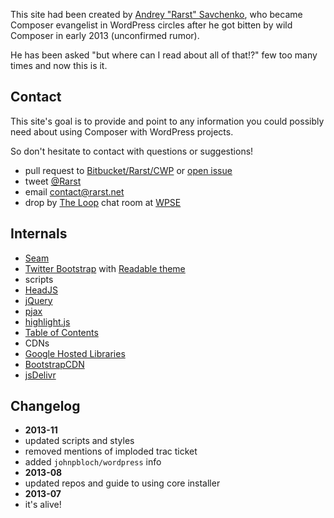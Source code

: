<!---
title = About the Site
description = Info about the "Composer in WordPress site"
-->

This site had been created by [Andrey "Rarst" Savchenko](http://www.Rarst.net), who became Composer evangelist in WordPress circles after he got bitten by wild Composer in early 2013 (unconfirmed rumor).

He has been asked "but where can I read about all of that!?" few too many times and now this is it.

## Contact

This site's goal is to provide and point to any information you could possibly need about using Composer with WordPress projects.

So don't hesitate to contact with questions or suggestions!

 - pull request to [Bitbucket/Rarst/CWP](https://bitbucket.org/Rarst/cwp) or [open issue](https://bitbucket.org/Rarst/cwp/issues)
 - tweet [@Rarst](https://twitter.com/Rarst)
 - email [contact@rarst.net](mailto:contact@rarst.net)
 - drop by [The Loop](http://chat.stackexchange.com/rooms/6/the-loop) chat room at [WPSE](http://wordpress.stackexchange.com/)

## Internals

 - [Seam](https://bitbucket.org/Rarst/seam/)
 - [Twitter Bootstrap](http://twitter.github.io/bootstrap/) with [Readable theme](http://bootswatch.com/readable/)
 - scripts
  - [HeadJS](http://headjs.com/) 
  - [jQuery](http://jquery.com/)
  - [pjax](http://pjax.heroku.com/)
  - [highlight.js](http://softwaremaniacs.org/soft/highlight/en/)
  - [Table of Contents](http://fuelyourcoding.com/scripts/toc/)
 - CDNs
  - [Google Hosted Libraries](https://developers.google.com/speed/libraries/)
  - [BootstrapCDN](http://www.bootstrapcdn.com/)
  - [jsDelivr](http://www.jsdelivr.com/)

## Changelog

 - **2013-11**
  - updated scripts and styles
  - removed mentions of imploded trac ticket
  - added `johnpbloch/wordpress` info
 - **2013-08**
  - updated repos and guide to using core installer
 - **2013-07**
  - it's alive!
